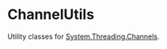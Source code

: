 # ChannelUtils

Utility classes for [System.Threading.Channels](https://www.nuget.org/packages/System.Threading.Channels/).
